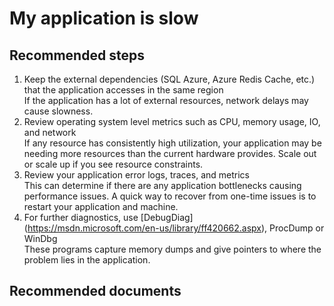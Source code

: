 # My application is slow

## **Recommended steps**
1.	Keep the external dependencies (SQL Azure, Azure Redis Cache, etc.) that the application accesses in the same region <br>
If the application has a lot of external resources, network delays may cause slowness.
2.	Review operating system level metrics such as CPU, memory usage, IO, and network <br>
If any resource has consistently high utilization, your application may be needing more resources than the current hardware provides. Scale out or scale up if you see resource constraints. 
3.	Review your application error logs, traces, and metrics <br>
This can determine if there are any application bottlenecks causing performance issues. A quick way to recover from one-time issues is to restart your application and machine.
4.	For further diagnostics, use [DebugDiag] (https://msdn.microsoft.com/en-us/library/ff420662.aspx), ProcDump or WinDbg <br> 
These programs capture memory dumps and give pointers to where the problem lies in the application.

## **Recommended documents**